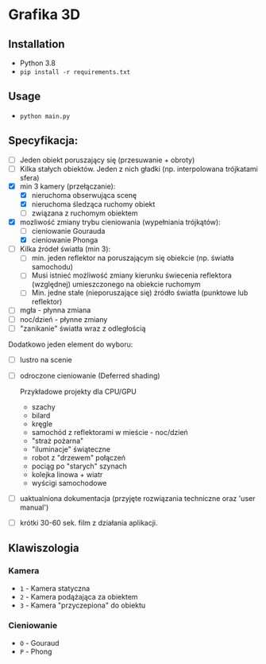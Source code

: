 # Grafika 3D

## Installation

- Python 3.8
- `pip install -r requirements.txt`

## Usage

- `python main.py`

## Specyfikacja:

- [ ] Jeden obiekt poruszający się (przesuwanie + obroty)
- [ ] Kilka stałych obiektów. Jeden z nich gładki (np. interpolowana trójkatami sfera)
- [x] min 3 kamery (przełączanie):
    - [x] nieruchoma obserwująca scenę
    - [x] nieruchoma śledząca ruchomy obiekt
    - [ ] związana z ruchomym obiektem
- [x] mozliwość zmiany trybu cieniowania (wypełniania trójkątów):
    - [ ] cieniowanie Gourauda
    - [x] cieniowanie Phonga
- [ ] Kilka źródeł światła (min 3):
    - [ ] min. jeden reflektor na poruszającym się obiekcie (np. światła samochodu)
    - [ ] Musi istnieć możliwość zmiany kierunku świecenia reflektora (względnej) umieszczonego na obiekcie ruchomym
    - [ ] Min. jedne stałe (nieporuszające się) żródło światła (punktowe lub reflektor)
- [ ] mgła - płynna zmiana
- [ ] noc/dzień - płynne zmiany
- [ ] "zanikanie" światła wraz z odległością

Dodatkowo jeden element do wyboru:
- [ ] lustro na scenie 
- [ ] odroczone cieniowanie (Deferred shading)


    Przykładowe projekty dla CPU/GPU
    
    - szachy
    - bilard
    - kręgle
    - samochód z reflektorami w mieście - noc/dzień
    - "straż pożarna"
    - "iluminacje" świąteczne
    - robot z "drzewem" połączeń
    - pociąg po "starych" szynach
    - kolejka linowa + wiatr
    - wyścigi samochodowe

- [ ] uaktualniona dokumentacja (przyjęte rozwiązania techniczne oraz 'user manual')
- [ ] krótki 30-60 sek. film z działania aplikacji.

## Klawiszologia

### Kamera

- `1` - Kamera statyczna
- `2` - Kamera podążająca za obiektem
- `3` - Kamera "przyczepiona" do obiektu
  
### Cieniowanie

- `O` - Gouraud
- `P` - Phong